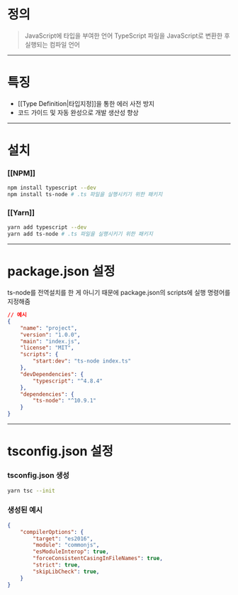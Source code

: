 # 정의

> JavaScript에 타입을 부여한 언어
> TypeScript 파일을 JavaScript로 변환한 후 실행되는 컴파일 언어

---
# 특징

- [[Type Definition|타입지정]]을 통한 에러 사전 방지
- 코드 가이드 및 자동 완성으로 개발 생산성 향상

---
# 설치
### [[NPM]]
```bash
npm install typescript --dev
npm install ts-node # .ts 파일을 실행시키기 위한 패키지
```
### [[Yarn]]
```bash
yarn add typescript --dev
yarn add ts-node # .ts 파일을 실행시키기 위한 패키지
```

---
# package.json 설정

ts-node를 전역설치를 한 게 아니기 때문에 package.json의 scripts에 실행 명령어를 지정해줌
```json
// 예시
{ 
	"name": "project", 
	"version": "1.0.0", 
	"main": "index.js", 
	"license": "MIT", 
	"scripts": { 
		"start:dev": "ts-node index.ts" 
	}, 
	"devDependencies": { 
		"typescript": "^4.8.4" 
	}, 
	"dependencies": { 
		"ts-node": "^10.9.1" 
	} 
}
```

---
# tsconfig.json 설정

### tsconfig.json 생성
```bash
yarn tsc --init
```

### 생성된 예시
```json
{ 
	"compilerOptions": { 
		"target": "es2016", 
		"module": "commonjs", 
		"esModuleInterop": true, 
		"forceConsistentCasingInFileNames": true, 
		"strict": true, 
		"skipLibCheck": true, 
	} 
}
```

